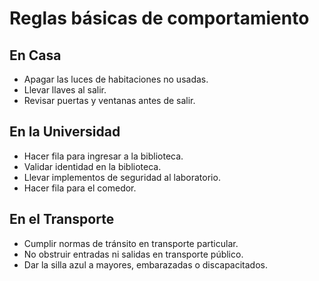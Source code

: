 # Reglas básicas de comportamiento

## En Casa
- Apagar las luces de habitaciones no usadas.
- Llevar llaves al salir.
- Revisar puertas y ventanas antes de salir.

## En la Universidad
- Hacer fila para ingresar a la biblioteca.
- Validar identidad en la biblioteca.
- Llevar implementos de seguridad al laboratorio.
- Hacer fila para el comedor.

## En el Transporte
- Cumplir normas de tránsito en transporte particular.
- No obstruir entradas ni salidas en transporte público.
- Dar la silla azul a mayores, embarazadas o discapacitados.
